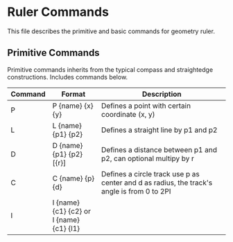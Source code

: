 Ruler Commands
===

This file describes the primitive and basic commands for geometry ruler.

## Primitive Commands

Primitive commands inherits from the typical compass and straightedge constructions. Includes commands below.

Command |Format                     |Description
--------|---------------------------|-------------
P       |P {name} {x} {y}           |Defines a point with certain coordinate (x, y)
L       |L {name} {p1} {p2}         |Defines a straight line by p1 and p2
D       |D {name} {p1} {p2} [{r}]   |Defines a distance between p1 and p2, can optional multipy by r
C       |C {name} {p} {d}           |Defines a circle track use p as center and d as radius, the track's angle is from 0 to 2PI
I       |I {name} {c1} {c2} or<br/>I {name} {c1} {l1}         |
